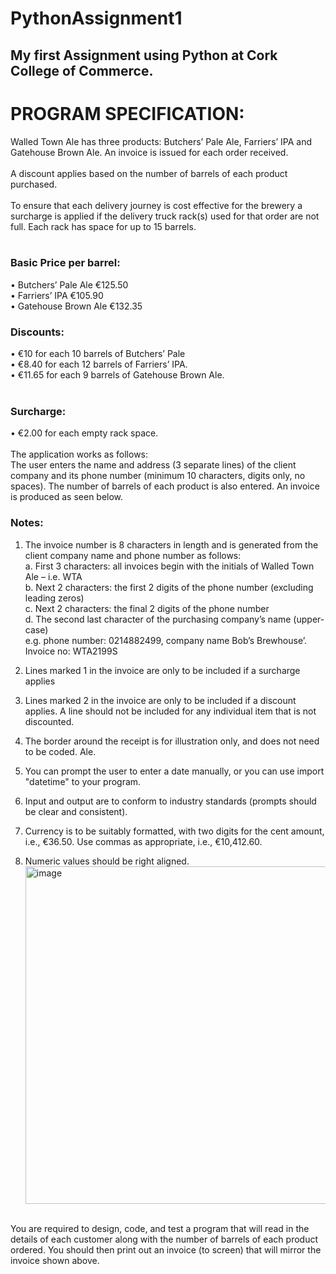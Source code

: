 # PythonAssignment1
## My first Assignment using Python at Cork College of Commerce.
# PROGRAM SPECIFICATION:

Walled Town Ale has three products: Butchers’ Pale Ale, Farriers’ IPA and Gatehouse Brown Ale. An invoice is issued for each order received.<br>
<br>A discount applies based on the number of barrels of each product purchased.<br><br>
To ensure that each delivery journey is cost effective for the brewery a surcharge is applied if the
delivery truck rack(s) used for that order are not full. Each rack has space for up to 15 barrels. <br><br>
### Basic Price per barrel:
• Butchers’ Pale Ale  €125.50<br>
• Farriers’ IPA       €105.90<br>
• Gatehouse Brown Ale €132.35<br>
### Discounts:<br>
• €10 for each 10 barrels of Butchers’ Pale<br>
• €8.40 for each 12 barrels of Farriers’ IPA.<br>
• €11.65 for each 9 barrels of Gatehouse Brown Ale.<br><br>
### Surcharge:
• €2.00 for each empty rack space.<br><br> The application works as follows:<br>
The user enters the name and address (3 separate lines) of the client company and its phone number (minimum 10 characters, digits only, no spaces). The number of barrels of each product is also entered. An invoice is produced as seen below.
### Notes:
1. The invoice number is 8 characters in length and is generated from the client company name and phone number as follows:
<br>  a. First 3 characters: all invoices begin with the initials of Walled Town Ale – i.e. WTA
<br>  b. Next 2 characters: the first 2 digits of the phone number (excluding leading zeros)
<br>  c. Next 2 characters: the final 2 digits of the phone number
<br>  d. The second last character of the purchasing company’s name (upper-case)
<br> e.g. phone number: 0214882499, company name Bob’s Brewhouse’. Invoice no: WTA2199S
2. Lines marked 1 in the invoice are only to be included if a surcharge applies
3. Lines marked 2 in the invoice are only to be included if a discount applies. A line should not be
included for any individual item that is not discounted.
4. The border around the receipt is for illustration only, and does not need to be coded.
Ale.
    
5. You can prompt the user to enter a date manually, or you can use import "datetime" to your program.
6. Input and output are to conform to industry standards (prompts should be clear and consistent).
7. Currency is to be suitably formatted, with two digits for the cent amount, i.e., €36.50. Use commas as appropriate, i.e., €10,412.60.
8. Numeric values should be right aligned.
<br><img width="540" alt="image" src="https://github.com/oleksandrmiti/PythonAssignment1/assets/114529427/b337ecde-0f7d-40ae-8b8a-25c124ecc5cf">
<br>
You are required to design, code, and test a program that will read in the details of each customer along with the number of barrels of each product ordered. You should then print out an invoice (to screen) that will mirror the invoice shown above.
